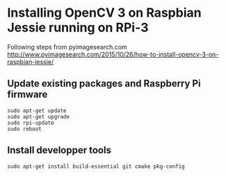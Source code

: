 
Installing OpenCV 3 on Raspbian Jessie running on RPi-3
=======================================================

Following steps from pyimagesearch.com
http://www.pyimagesearch.com/2015/10/26/how-to-install-opencv-3-on-raspbian-jessie/

Update existing packages and Raspberry Pi firmware
--------------------------------------------------
```
sudo apt-get update
sudo apt-get upgrade
sudo rpi-update
sudo reboot
```

Install developper tools
------------------------
```
sudo apt-get install build-essential git cmake pkg-config
```

